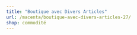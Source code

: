 ```yaml
---
title: "Boutique avec Divers Articles"
url: /macenta/boutique-avec-divers-articles-27/
shop: commodité
---
```

